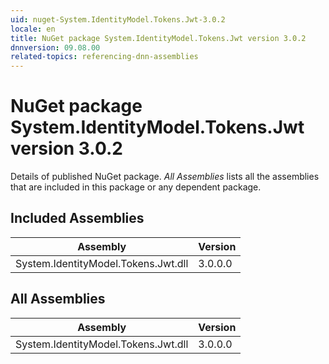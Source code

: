 ```yaml
---
uid: nuget-System.IdentityModel.Tokens.Jwt-3.0.2
locale: en
title: NuGet package System.IdentityModel.Tokens.Jwt version 3.0.2
dnnversion: 09.08.00
related-topics: referencing-dnn-assemblies
---
```


# NuGet package System.IdentityModel.Tokens.Jwt version 3.0.2
Details of published NuGet package.
*All Assemblies* lists all the assemblies that are included in this package or any dependent package.

## Included Assemblies

|Assembly|Version|
|---|---|
|System.IdentityModel.Tokens.Jwt.dll|3.0.0.0|

## All Assemblies

|Assembly|Version|
|---|---|
|System.IdentityModel.Tokens.Jwt.dll|3.0.0.0|

